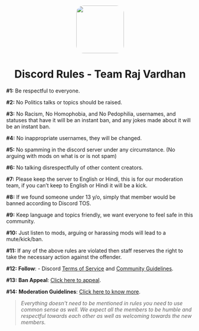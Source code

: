 <div align="center">
    <img src="https://i.ibb.co/Sv6xgDP/Team-Raj-Vardhan.png" width="128px" style="max-width:100%; border-radius: 20px;">
    <h1>Discord Rules - Team Raj Vardhan</h1>
</div>

**#1:** Be respectful to everyone.

**#2:** No Politics talks or topics should be raised.

**#3:** No Racism, No Homophobia, and No Pedophilia, usernames, and statuses that have it will be an instant ban, and any jokes made about it will be an instant ban.

**#4:** No inappropriate usernames, they will be changed.

**#5:** No spamming in the discord server under any circumstance. 
(No arguing with mods on what is or is not spam)

**#6:** No talking disrespectfully of other content creators.

**#7:** Please keep the server to English or Hindi, this is for our moderation team, if you can’t keep to English or Hindi it will be a kick.

**#8:** If we found someone under 13 y/o, simply that member would be banned according to Discord TOS.

**#9:** Keep language and topics friendly, we want everyone to feel safe in this community.

**#10:** Just listen to mods, arguing or harassing mods will lead to a mute/kick/ban.
 
**#11:** If any of the above rules are violated then staff reserves the right to take the necessary action against the offender.

**#12:** **Follow**: - Discord [Terms of Service](https://dis.gd/tos) and [Community Guidelines](https://dis.gd/guidelines).
 
**#13:** **Ban Appeal**: [Click here to appeal](http://bit.ly/BANappealUjjwal).
 
**#14:** **Moderation Guidelines**: [Click here to know more](http://bit.ly/MODactionUjjwal).

> *Everything doesn't need to be mentioned in rules you need to use common sense as well. We expect all the members to be humble and respectful towards each other as well as welcoming towards the new members.*
